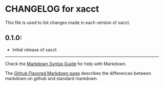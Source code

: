 # CHANGELOG for xacct

This file is used to list changes made in each version of xacct.

## 0.1.0:

* Initial release of xacct

- - -
Check the [Markdown Syntax Guide](http://daringfireball.net/projects/markdown/syntax) for help with Markdown.

The [Github Flavored Markdown page](http://github.github.com/github-flavored-markdown/) describes the differences between markdown on github and standard markdown.
